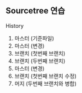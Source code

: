 Sourcetree 연습
---

History

1. 마스터 (기준파일)
2. 마스터 (변경)
3. 브랜치 (첫번째 브랜치)
4. 브랜치 (두번째 브랜치)
5. 마스터 (변경)
6. 브랜치 (첫번째 브랜치 수정)
7. 머지   (두번째 브랜치와 병합)
